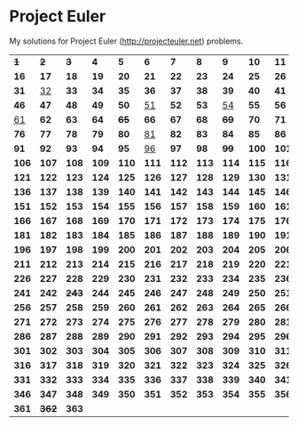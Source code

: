 # Project Euler #

My solutions for Project Euler (http://projecteuler.net) problems.

<table><tr><td><strong><del>1</del></strong></td><td><strong><del>2</del></strong></td><td><strong><del>3</del></strong></td><td><strong>4</strong></td><td><strong>5</strong></td><td><strong>6</strong></td><td><strong>7</strong></td><td><strong>8</strong></td><td><strong>9</strong></td><td><strong>10</strong></td><td><strong>11</strong></td><td><strong>12</strong></td><td><strong>13</strong></td><td><strong>14</strong></td><td><strong>15</strong></td></tr><tr><td><strong>16</strong></td><td><strong>17</strong></td><td><strong>18</strong></td><td><strong>19</strong></td><td><strong>20</strong></td><td><strong>21</strong></td><td><strong>22</strong></td><td><strong>23</strong></td><td><strong>24</strong></td><td><strong>25</strong></td><td><strong>26</strong></td><td><strong>27</strong></td><td><strong>28</strong></td><td><strong>29</strong></td><td><strong>30</strong></td></tr><tr><td><strong>31</strong></td><td><ins>32</ins></td><td><strong>33</strong></td><td><strong>34</strong></td><td><strong>35</strong></td><td><strong>36</strong></td><td><strong>37</strong></td><td><strong>38</strong></td><td><strong>39</strong></td><td><strong>40</strong></td><td><strong>41</strong></td><td><strong>42</strong></td><td><strong>43</strong></td><td><strong>44</strong></td><td><strong>45</strong></td></tr><tr><td><strong>46</strong></td><td><strong>47</strong></td><td><strong>48</strong></td><td><strong>49</strong></td><td><strong>50</strong></td><td><ins>51</ins></td><td><strong>52</strong></td><td><strong>53</strong></td><td><ins>54</ins></td><td><strong>55</strong></td><td><strong>56</strong></td><td><strong>57</strong></td><td><strong>58</strong></td><td><strong>59</strong></td><td><strong>60</strong></td></tr><tr><td><ins>61</ins></td><td><strong>62</strong></td><td><strong>63</strong></td><td><strong>64</strong></td><td><strong><del>65</del></strong></td><td><strong>66</strong></td><td><strong>67</strong></td><td><strong>68</strong></td><td><strong><del>69</del></strong></td><td><strong>70</strong></td><td><strong>71</strong></td><td><strong>72</strong></td><td><ins>73</ins></td><td><strong>74</strong></td><td><strong>75</strong></td></tr><tr><td><strong>76</strong></td><td><strong>77</strong></td><td><strong>78</strong></td><td><strong>79</strong></td><td><strong>80</strong></td><td><ins>81</ins></td><td><strong>82</strong></td><td><strong>83</strong></td><td><strong>84</strong></td><td><strong>85</strong></td><td><strong>86</strong></td><td><strong>87</strong></td><td><strong>88</strong></td><td><strong><del>89</del></strong></td><td><strong>90</strong></td></tr><tr><td><strong>91</strong></td><td><strong>92</strong></td><td><strong>93</strong></td><td><strong>94</strong></td><td><strong>95</strong></td><td><ins>96</ins></td><td><strong>97</strong></td><td><strong>98</strong></td><td><strong><del>99</del></strong></td><td><strong>100</strong></td><td><strong>101</strong></td><td><strong>102</strong></td><td><strong>103</strong></td><td><strong>104</strong></td><td><strong>105</strong></td></tr><tr><td><strong>106</strong></td><td><strong>107</strong></td><td><strong>108</strong></td><td><strong>109</strong></td><td><strong>110</strong></td><td><strong>111</strong></td><td><strong>112</strong></td><td><strong>113</strong></td><td><strong>114</strong></td><td><strong>115</strong></td><td><strong>116</strong></td><td><strong>117</strong></td><td><strong>118</strong></td><td><strong>119</strong></td><td><strong>120</strong></td></tr><tr><td><strong>121</strong></td><td><strong>122</strong></td><td><strong>123</strong></td><td><strong>124</strong></td><td><strong>125</strong></td><td><strong>126</strong></td><td><strong>127</strong></td><td><strong>128</strong></td><td><strong>129</strong></td><td><strong>130</strong></td><td><strong>131</strong></td><td><strong>132</strong></td><td><strong>133</strong></td><td><strong>134</strong></td><td><strong>135</strong></td></tr><tr><td><strong>136</strong></td><td><strong>137</strong></td><td><strong>138</strong></td><td><strong>139</strong></td><td><strong>140</strong></td><td><strong>141</strong></td><td><strong>142</strong></td><td><strong>143</strong></td><td><strong>144</strong></td><td><strong>145</strong></td><td><strong>146</strong></td><td><strong>147</strong></td><td><strong>148</strong></td><td><strong>149</strong></td><td><strong>150</strong></td></tr><tr><td><strong>151</strong></td><td><strong>152</strong></td><td><strong>153</strong></td><td><strong>154</strong></td><td><strong>155</strong></td><td><strong>156</strong></td><td><strong>157</strong></td><td><strong>158</strong></td><td><strong>159</strong></td><td><strong>160</strong></td><td><strong>161</strong></td><td><strong>162</strong></td><td><strong>163</strong></td><td><strong>164</strong></td><td><strong>165</strong></td></tr><tr><td><strong>166</strong></td><td><strong>167</strong></td><td><strong>168</strong></td><td><strong>169</strong></td><td><strong>170</strong></td><td><strong>171</strong></td><td><strong>172</strong></td><td><strong>173</strong></td><td><strong>174</strong></td><td><strong>175</strong></td><td><strong>176</strong></td><td><strong>177</strong></td><td><strong>178</strong></td><td><strong>179</strong></td><td><strong>180</strong></td></tr><tr><td><strong>181</strong></td><td><strong>182</strong></td><td><strong>183</strong></td><td><strong>184</strong></td><td><strong>185</strong></td><td><strong>186</strong></td><td><strong>187</strong></td><td><strong>188</strong></td><td><strong>189</strong></td><td><strong>190</strong></td><td><strong>191</strong></td><td><strong>192</strong></td><td><strong>193</strong></td><td><strong>194</strong></td><td><strong>195</strong></td></tr><tr><td><strong>196</strong></td><td><strong>197</strong></td><td><strong>198</strong></td><td><strong>199</strong></td><td><strong>200</strong></td><td><strong>201</strong></td><td><strong>202</strong></td><td><strong>203</strong></td><td><strong>204</strong></td><td><strong>205</strong></td><td><strong>206</strong></td><td><strong>207</strong></td><td><strong>208</strong></td><td><strong>209</strong></td><td><strong>210</strong></td></tr><tr><td><strong>211</strong></td><td><strong>212</strong></td><td><strong>213</strong></td><td><strong>214</strong></td><td><strong>215</strong></td><td><strong>216</strong></td><td><strong>217</strong></td><td><strong>218</strong></td><td><strong>219</strong></td><td><strong>220</strong></td><td><strong>221</strong></td><td><strong>222</strong></td><td><strong>223</strong></td><td><strong>224</strong></td><td><strong>225</strong></td></tr><tr><td><strong>226</strong></td><td><strong>227</strong></td><td><strong>228</strong></td><td><strong>229</strong></td><td><strong>230</strong></td><td><strong>231</strong></td><td><strong>232</strong></td><td><strong>233</strong></td><td><strong>234</strong></td><td><strong>235</strong></td><td><strong>236</strong></td><td><strong>237</strong></td><td><strong>238</strong></td><td><strong>239</strong></td><td><strong>240</strong></td></tr><tr><td><strong>241</strong></td><td><strong>242</strong></td><td><strong><del>243</del></strong></td><td><strong>244</strong></td><td><strong>245</strong></td><td><strong>246</strong></td><td><strong>247</strong></td><td><strong>248</strong></td><td><strong>249</strong></td><td><strong>250</strong></td><td><strong>251</strong></td><td><strong>252</strong></td><td><strong>253</strong></td><td><strong>254</strong></td><td><strong>255</strong></td></tr><tr><td><strong>256</strong></td><td><strong>257</strong></td><td><strong>258</strong></td><td><strong>259</strong></td><td><strong>260</strong></td><td><strong>261</strong></td><td><strong>262</strong></td><td><strong>263</strong></td><td><strong>264</strong></td><td><strong>265</strong></td><td><strong>266</strong></td><td><strong>267</strong></td><td><strong>268</strong></td><td><strong>269</strong></td><td><strong>270</strong></td></tr><tr><td><strong>271</strong></td><td><strong>272</strong></td><td><strong>273</strong></td><td><strong>274</strong></td><td><strong>275</strong></td><td><strong>276</strong></td><td><strong>277</strong></td><td><strong>278</strong></td><td><strong>279</strong></td><td><strong>280</strong></td><td><strong>281</strong></td><td><strong>282</strong></td><td><strong>283</strong></td><td><strong>284</strong></td><td><strong>285</strong></td></tr><tr><td><strong>286</strong></td><td><strong>287</strong></td><td><strong>288</strong></td><td><strong>289</strong></td><td><strong>290</strong></td><td><strong>291</strong></td><td><strong>292</strong></td><td><strong>293</strong></td><td><strong>294</strong></td><td><strong>295</strong></td><td><strong>296</strong></td><td><strong>297</strong></td><td><strong>298</strong></td><td><strong>299</strong></td><td><strong>300</strong></td></tr><tr><td><strong>301</strong></td><td><strong>302</strong></td><td><strong>303</strong></td><td><strong>304</strong></td><td><strong>305</strong></td><td><strong>306</strong></td><td><strong>307</strong></td><td><strong>308</strong></td><td><strong>309</strong></td><td><strong>310</strong></td><td><strong>311</strong></td><td><strong>312</strong></td><td><strong>313</strong></td><td><strong>314</strong></td><td><strong>315</strong></td></tr><tr><td><strong>316</strong></td><td><strong>317</strong></td><td><strong>318</strong></td><td><strong>319</strong></td><td><strong>320</strong></td><td><strong>321</strong></td><td><strong>322</strong></td><td><strong>323</strong></td><td><strong>324</strong></td><td><strong>325</strong></td><td><strong>326</strong></td><td><strong>327</strong></td><td><strong>328</strong></td><td><strong>329</strong></td><td><strong>330</strong></td></tr><tr><td><strong>331</strong></td><td><strong>332</strong></td><td><strong>333</strong></td><td><strong>334</strong></td><td><strong>335</strong></td><td><strong>336</strong></td><td><strong>337</strong></td><td><strong>338</strong></td><td><strong>339</strong></td><td><strong>340</strong></td><td><strong>341</strong></td><td><strong>342</strong></td><td><strong>343</strong></td><td><strong>344</strong></td><td><strong>345</strong></td></tr><tr><td><strong>346</strong></td><td><strong>347</strong></td><td><strong>348</strong></td><td><strong>349</strong></td><td><strong>350</strong></td><td><strong>351</strong></td><td><strong>352</strong></td><td><strong>353</strong></td><td><strong>354</strong></td><td><strong>355</strong></td><td><strong>356</strong></td><td><strong>357</strong></td><td><strong>358</strong></td><td><strong>359</strong></td><td><strong>360</strong></td></tr><tr><td><strong>361</strong></td><td><strong><del>362</del></strong></td><td><strong>363</strong></td><td><strong></strong></td><td><strong></strong></td><td><strong></strong></td><td><strong></strong></td><td><strong></strong></td><td><strong></strong></td><td><strong></strong></td><td><strong></strong></td><td><strong></strong></td><td><strong></strong></td><td><strong></strong></td><td><strong></strong></td></tr></table>
